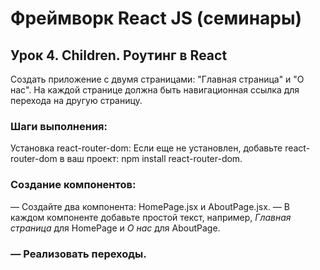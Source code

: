 # Фреймворк React JS (семинары)

## Урок 4. Children. Роутинг в React
Создать приложение с двумя страницами: "Главная страница" и "О нас".
На каждой странице должна быть навигационная ссылка для перехода на другую страницу.

### Шаги выполнения:

Установка react-router-dom:
Если еще не установлен, добавьте react-router-dom в ваш проект: npm install react-router-dom.

### Создание компонентов:
— Создайте два компонента: HomePage.jsx и AboutPage.jsx.
— В каждом компоненте добавьте простой текст, например, *Главная страница* для HomePage и *О нас* для AboutPage.
### — Реализовать переходы.